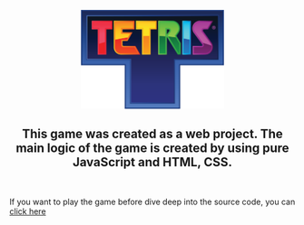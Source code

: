 <p align="center">
  <a href="https://raufhacizade.github.io/Tetris-Game/" title="Play The Game">
     <img src="Tetris_logo.png" width="50%" width=50%">
  </a>
</p>

<h2 align="center"> This game was created as a web project. The main logic of the game is created by using pure JavaScript and HTML, CSS.</h2>
<br/>

If you want to play the game before dive deep into the source code, you can [click here](https://raufhacizade.github.io/Tetris-Game/)
